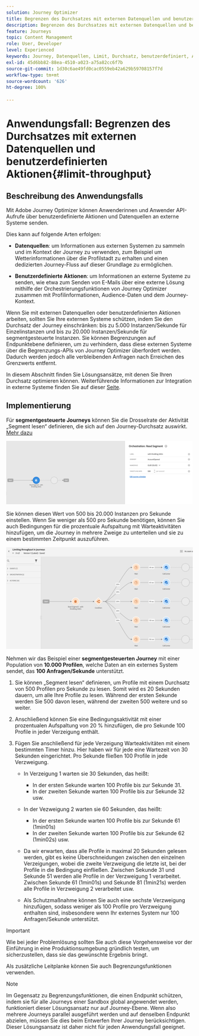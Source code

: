 ```yaml
---
solution: Journey Optimizer
title: Begrenzen des Durchsatzes mit externen Datenquellen und benutzerdefinierten Aktionen
description: Begrenzen des Durchsatzes mit externen Datenquellen und benutzerdefinierten Aktionen
feature: Journeys
topic: Content Management
role: User, Developer
level: Experienced
keywords: Journey, Datenquellen, Limit, Durchsatz, benutzerdefiniert, Aktionen
exl-id: 45d6bb82-88ea-4510-a023-a75a82cc6f7b
source-git-commit: 1d30c6ae49fd0cac0559eb42a629b59708157f7d
workflow-type: tm+mt
source-wordcount: '626'
ht-degree: 100%

---
```


# Anwendungsfall: Begrenzen des Durchsatzes mit externen Datenquellen und benutzerdefinierten Aktionen{#limit-throughput}

## Beschreibung des Anwendungsfalls

Mit Adobe Journey Optimizer können Anwenderinnen und Anwender API-Aufrufe über benutzerdefinierte Aktionen und Datenquellen an externe Systeme senden.

Dies kann auf folgende Arten erfolgen:

* **Datenquellen**: um Informationen aus externen Systemen zu sammeln und im Kontext der Journey zu verwenden, zum Beispiel um Wetterinformationen über die Profilstadt zu erhalten und einen dedizierten Journey-Fluss auf dieser Grundlage zu ermöglichen.

* **Benutzerdefinierte Aktionen**: um Informationen an externe Systeme zu senden, wie etwa zum Senden von E-Mails über eine externe Lösung mithilfe der Orchestrierungsfunktionen von Journey Optimizer zusammen mit Profilinformationen, Audience-Daten und dem Journey-Kontext.

Wenn Sie mit externen Datenquellen oder benutzerdefinierten Aktionen arbeiten, sollten Sie Ihre externen Systeme schützen, indem Sie den Durchsatz der Journey einschränken: bis zu 5.000 Instanzen/Sekunde für Einzelinstanzen und bis zu 20.000 Instanzen/Sekunde für segmentgesteuerte Instanzen. Sie können Begrenzungen auf Endpunktebene definieren, um zu verhindern, dass diese externen Systeme über die Begrenzungs-APIs von Journey Optimizer überfordert werden. Dadurch werden jedoch alle verbleibenden Anfragen nach Erreichen des Grenzwerts entfernt.

In diesem Abschnitt finden Sie Lösungsansätze, mit denen Sie Ihren Durchsatz optimieren können. Weiterführende Informationen zur Integration in externe Systeme finden Sie auf dieser [Seite](../configuration/external-systems.md).

## Implementierung

Für **segmentgesteuerte Journeys** können Sie die Drosselrate der Aktivität „Segment lesen“ definieren, die sich auf den Journey-Durchsatz auswirkt.  [Mehr dazu](../building-journeys/read-segment.md)

![](assets/limit-throughput-1.png)

Sie können diesen Wert von 500 bis 20.000 Instanzen pro Sekunde einstellen. Wenn Sie weniger als 500 pro Sekunde benötigen, können Sie auch Bedingungen für die prozentuale Aufspaltung mit Warteaktivitäten hinzufügen, um die Journey in mehrere Zweige zu unterteilen und sie zu einem bestimmten Zeitpunkt auszuführen.

![](assets/limit-throughput-2.png)

Nehmen wir das Beispiel einer **segmentgesteuerten Journey** mit einer Population von **10.000 Profilen**, welche Daten an ein externes System sendet, das **100 Anfragen/Sekunde** unterstützt.

1. Sie können „Segment lesen“ definieren, um Profile mit einem Durchsatz von 500 Profilen pro Sekunde zu lesen. Somit wird es 20 Sekunden dauern, um alle Ihre Profile zu lesen. Während der ersten Sekunde werden Sie 500 davon lesen, während der zweiten 500 weitere und so weiter.

1. Anschließend können Sie eine Bedingungsaktivität mit einer prozentualen Aufspaltung von 20 % hinzufügen, die pro Sekunde 100 Profile in jeder Verzeigung enthält.

1. Fügen Sie anschließend für jede Verzeigung Warteaktivitäten mit einem bestimmten Timer hinzu. Hier haben wir für jede eine Wartezeit von 30 Sekunden eingerichtet. Pro Sekunde fließen 100 Profile in jede Verzweigung.

   * In Verzeigung 1 warten sie 30 Sekunden, das heißt:
      * In der ersten Sekunde warten 100 Profile bis zur Sekunde 31.
      * In der zweiten Sekunde warten 100 Profile bis zur Sekunde 32 usw.
   * In der Vezweigung 2 warten sie 60 Sekunden, das heißt:
      * In der ersten Sekunde warten 100 Profile bis zur Sekunde 61 (1min01s)
      * In der zweiten Sekunde warten 100 Profile bis zur Sekunde 62 (1min02s) usw.
   * Da wir erwarten, dass alle Profile in maximal 20 Sekunden gelesen werden, gibt es keine Überschneidungen zwischen den einzelnen Verzeigungen, wobei die zweite Verzweigung die letzte ist, bei der Profile in die Bedingung einfließen. Zwischen Sekunde 31 und Sekunde 51 werden alle Profile in der Verzweigung 1 verarbeitet. Zwischen Sekunde 61 (1min01s) und Sekunde 81 (1min21s) werden alle Profile in Verzweigung 2 verarbeitet usw.

   * Als Schutzmaßnahme können Sie auch eine sechste Verzweigung hinzufügen, sodass weniger als 100 Profile pro Verzweigung enthalten sind, insbesondere wenn Ihr externes System nur 100 Anfragen/Sekunde unterstützt.



>[!IMPORTANT]
>
>Wie bei jeder Problemlösung sollten Sie auch diese Vorgehensweise vor der Einführung in eine Produktionsumgebung gründlich testen, um sicherzustellen, dass sie das gewünschte Ergebnis bringt.

Als zusätzliche Leitplanke können Sie auch Begrenzungsfunktionen verwenden.

>[!NOTE]
>
>Im Gegensatz zu Begrenzungsfunktionen, die einen Endpunkt schützen, indem sie für alle Journeys einer Sandbox global angewendet werden, funktioniert dieser Lösungsansatz nur auf Journey-Ebene. Wenn also mehrere Journeys parallel ausgeführt werden und auf denselben Endpunkt abzielen, müssen Sie dies beim Entwerfen Ihrer Journey berücksichtigen. Dieser Lösungsansatz ist daher nicht für jeden Anwendungsfall geeignet.
